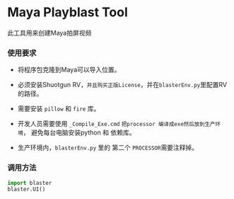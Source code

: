 Maya Playblast Tool
====
此工具用来创建Maya拍屏视频


### 使用要求
- 将程序包克隆到Maya可以导入位置。

- 必须安装Shuotgun RV，`并且购买正版License`，并在`blasterEnv.py`里配置RV的路径。

- 需要安装 `pillow` 和 `fire` 库。

- 开发人员需要使用 `_Compile_Exe.cmd` `把processor 编译成exe然后放到生产环境`，
  避免每台电脑安装python 和 依赖库。

- 生产环境内，`blasterEnv.py` 里的 第二个 `PROCESSOR`需要注释掉。




### 调用方法
```python
import blaster
blaster.UI()
```
